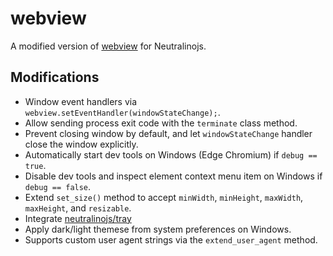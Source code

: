 # webview

A modified version of [webview](https://github.com/webview/webview) for Neutralinojs.

## Modifications

- Window event handlers via `webview.setEventHandler(windowStateChange);`.
- Allow sending process exit code with the `terminate` class method.
- Prevent closing window by default, and let `windowStateChange` handler close the window explicitly. 
- Automatically start dev tools on Windows (Edge Chromium) if `debug == true`.
- Disable dev tools and inspect element context menu item on Windows if `debug == false`.
- Extend `set_size()` method to accept `minWidth`, `minHeight`, `maxWidth`, `maxHeight`, and `resizable`.
- Integrate [neutralinojs/tray](https://github.com/neutralinojs/tray)
- Apply dark/light themese from system preferences on Windows.
- Supports custom user agent strings via the `extend_user_agent` method.


